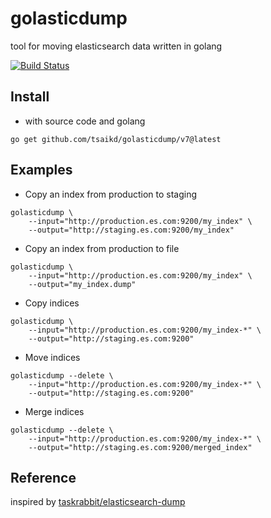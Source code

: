 # golasticdump
tool for moving elasticsearch data written in golang

[![Build Status](https://travis-ci.org/tsaikd/golasticdump.svg?branch=master)](https://travis-ci.org/tsaikd/golasticdump)

## Install
* with source code and golang
```
go get github.com/tsaikd/golasticdump/v7@latest
```

## Examples

* Copy an index from production to staging
```
golasticdump \
	--input="http://production.es.com:9200/my_index" \
	--output="http://staging.es.com:9200/my_index"
```

* Copy an index from production to file
```
golasticdump \
	--input="http://production.es.com:9200/my_index" \
	--output="my_index.dump"
```

* Copy indices
```
golasticdump \
	--input="http://production.es.com:9200/my_index-*" \
	--output="http://staging.es.com:9200"
```

* Move indices
```
golasticdump --delete \
	--input="http://production.es.com:9200/my_index-*" \
	--output="http://staging.es.com:9200"
```

* Merge indices
```
golasticdump --delete \
	--input="http://production.es.com:9200/my_index-*" \
	--output="http://staging.es.com:9200/merged_index"
```

## Reference

inspired by [taskrabbit/elasticsearch-dump](https://github.com/taskrabbit/elasticsearch-dump)
